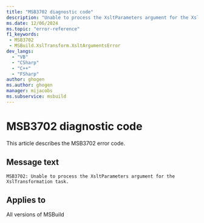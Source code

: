 ```yaml
---
title: "MSB3702 diagnostic code"
description: "Unable to process the XsltParameters argument for the XslTransformation task."
ms.date: 12/06/2024
ms.topic: "error-reference"
f1_keywords:
 - MSB3702
 - MSBuild.XslTransform.XsltArgumentsError
dev_langs:
  - "VB"
  - "CSharp"
  - "C++"
  - "FSharp"
author: ghogen
ms.author: ghogen
manager: mijacobs
ms.subservice: msbuild
---
```


# MSB3702 diagnostic code

<!-- :::ErrorDefinitionDescription::: -->
<!-- :::editable-content name="introDescription"::: -->
This article describes the MSB3702 error code.
<!-- :::editable-content-end::: -->

## Message text

`MSB3702: Unable to process the XsltParameters argument for the XslTransformation task.`

<!-- :::editable-content name="postOutputDescription"::: -->
<!--
{StrBegin="MSB3702: "}
-->
<!-- :::editable-content-end::: -->
<!-- :::ErrorDefinitionDescription-end::: -->

## Applies to

All versions of MSBuild
